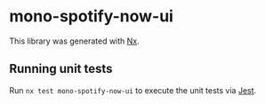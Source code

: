 # mono-spotify-now-ui

This library was generated with [Nx](https://nx.dev).

## Running unit tests

Run `nx test mono-spotify-now-ui` to execute the unit tests via [Jest](https://jestjs.io).
